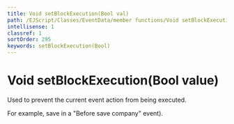 ```yaml
---
title: Void setBlockExecution(Bool val)
path: /EJScript/Classes/EventData/member functions/Void setBlockExecution(Bool val)
intellisense: 1
classref: 1
sortOrder: 295
keywords: setBlockExecution(Bool)
---
```


# Void setBlockExecution(Bool value)

Used to prevent the current event action from being executed.

For example, save in a "Before save company" event).
